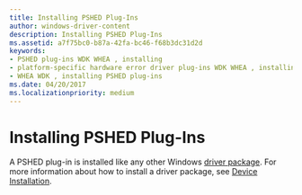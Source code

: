 ```yaml
---
title: Installing PSHED Plug-Ins
author: windows-driver-content
description: Installing PSHED Plug-Ins
ms.assetid: a7f75bc0-b87a-42fa-bc46-f68b3dc31d2d
keywords:
- PSHED plug-ins WDK WHEA , installing
- platform-specific hardware error driver plug-ins WDK WHEA , installing
- WHEA WDK , installing PSHED plug-ins
ms.date: 04/20/2017
ms.localizationpriority: medium
---
```


# Installing PSHED Plug-Ins


A PSHED plug-in is installed like any other Windows [driver package](https://msdn.microsoft.com/library/windows/hardware/ff544840). For more information about how to install a driver package, see [Device Installation](https://msdn.microsoft.com/library/windows/hardware/ff541156).

 

 




